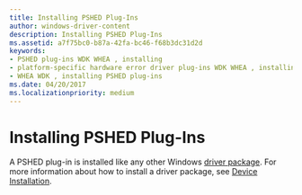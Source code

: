 ```yaml
---
title: Installing PSHED Plug-Ins
author: windows-driver-content
description: Installing PSHED Plug-Ins
ms.assetid: a7f75bc0-b87a-42fa-bc46-f68b3dc31d2d
keywords:
- PSHED plug-ins WDK WHEA , installing
- platform-specific hardware error driver plug-ins WDK WHEA , installing
- WHEA WDK , installing PSHED plug-ins
ms.date: 04/20/2017
ms.localizationpriority: medium
---
```


# Installing PSHED Plug-Ins


A PSHED plug-in is installed like any other Windows [driver package](https://msdn.microsoft.com/library/windows/hardware/ff544840). For more information about how to install a driver package, see [Device Installation](https://msdn.microsoft.com/library/windows/hardware/ff541156).

 

 




